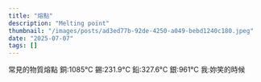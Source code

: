 ```yaml
---
title: "熔點"
description: "Melting point"
thumbnail: "/images/posts/ad3ed77b-92de-4250-a049-bebd1240c180.jpeg"
date: "2025-07-07"
tags: []
---
```


常見的物質熔點
銅:1085°C
錫:231.9°C
鉛:327.6°C
銀:961°C
我:妳笑的時候

